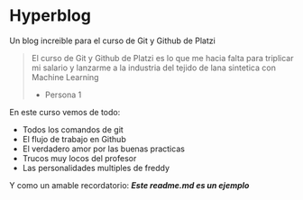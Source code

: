# Hyperblog
Un blog increible para el curso de Git y Github de Platzi
> El curso de Git y Github de Platzi es lo que me hacia falta para triplicar mi salario y lanzarme a la industria del tejido de lana sintetica con Machine Learning
>  - Persona 1

En este curso vemos de todo:
- Todos los comandos de git
- El flujo de trabajo en Github
- El verdadero amor por las buenas practicas 
- Trucos muy locos del profesor
- Las personalidades multiples de freddy

Y como un amable recordatorio: ***Este readme.md es un ejemplo***

